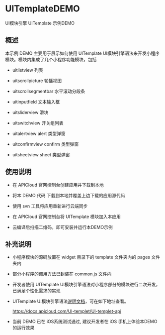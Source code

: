 # UITemplateDEMO
UI模块引擎 UITemplate 示例DEMO 

## 概述

本示例 DEMO 主要用于展示如何使用 UITemplate UI模块引擎语法来开发小程序模块。模块内集成了几个小程序功能模块，包括

- uitlistview 列表

- uitscrollpicture 轮播视图

- uitscrollsegmentbar 水平滚动分段条

- uitinputfield 文本输入框

- uitsliderview 滑块

- uitswitchview 开关组列表

- uitalertview alert 类型弹窗

- uitconfirmview  confirm 类型弹窗

- uitsheetview  sheet 类型弹窗

## 使用说明

- 在 APICloud 官网控制台创建应用并下载到本地

- 将本 DEMO 代码 下载到本地并覆盖上边下载的应用源代码

- 使用 svn 工具将应用重新进行云端同步

- 在 APICloud 官网控制台将 UITemplate 模块加入本应用

- 云编译后扫描二维码，即可安装并运行本DEMO示例

## 补充说明

- 小程序模块的源码放置在 widget 目录下的 template 文件夹内的 pages 文件夹内

- 部分小程序的调用方法已封装在 common.js 文件内

- 开发者使用 UITemplate UI模块引擎语法对小程序部分的模块进行二次开发，已满足个性化需求的实现

-  UITemplate UI模块引擎语法[说明文档](https://docs.apicloud.com/UI-templet/UI-templet-api)，可在如下地址查看。

	https://docs.apicloud.com/UI-templet/UI-templet-api

- 当前 DEMO 已在 iOS系统测试通过, 建议开发者在 iOS 手机上体验本DEMO 的运行效果

